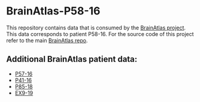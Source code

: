 # BrainAtlas-P58-16
This repository contains data that is consumed by the [BrainAtlas project](https://github.com/UCL/BrainAtlas). This data corresponds to patient P58-16. For the source code of this project refer to the main [BrainAtlas repo](https://github.com/UCL/BrainAtlas).

## Additional BrainAtlas patient data:
* [P57-16](https://github.com/UCL/BrainAtlas-P57-16)
* [P41-16](https://github.com/UCL/BrainAtlas-P41-16)
* [P85-18](https://github.com/UCL/BrainAtlas-P85-18)
* [EX9-19](https://github.com/UCL/BrainAtlas-EX9-19)


